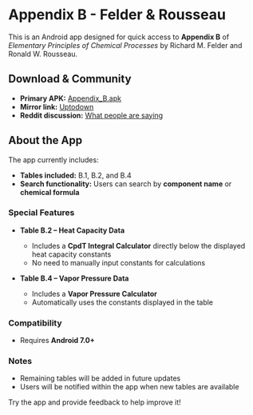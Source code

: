 # Appendix B - Felder & Rousseau

This is an Android app designed for quick access to **Appendix B** of *Elementary Principles of Chemical Processes* by Richard M. Felder and Ronald W. Rousseau.

## Download & Community

- **Primary APK:** [Appendix_B.apk](https://github.com/j-unayed/Appendix-B-Felder-Rousseau/releases/download/android/appendix_B.apk)  
- **Mirror link:** [Uptodown](https://appendix-b.en.uptodown.com/android)  
- **Reddit discussion:** [What people are saying](https://www.reddit.com/r/ChemicalEngineering/comments/1ggaygf/android_app_for_appendix_b_of_elementary/)

## About the App

The app currently includes:

- **Tables included:** B.1, B.2, and B.4  
- **Search functionality:** Users can search by **component name** or **chemical formula**  

### Special Features

- **Table B.2 – Heat Capacity Data**
  - Includes a **CpdT Integral Calculator** directly below the displayed heat capacity constants  
  - No need to manually input constants for calculations  

- **Table B.4 – Vapor Pressure Data**
  - Includes a **Vapor Pressure Calculator**  
  - Automatically uses the constants displayed in the table  

### Compatibility

- Requires **Android 7.0+**  

### Notes

- Remaining tables will be added in future updates  
- Users will be notified within the app when new tables are available  

Try the app and provide feedback to help improve it!

